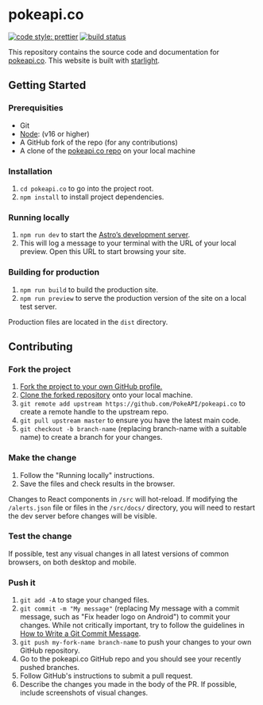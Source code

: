 # pokeapi.co

[![code style: prettier](https://img.shields.io/badge/code_style-prettier-ff69b4.svg)](https://github.com/prettier/prettier)
[![build status](https://img.shields.io/circleci/build/github/PokeAPI/pokeapi.co/master.svg)](https://circleci.com/gh/PokeAPI/pokeapi.co)

This repository contains the source code and documentation for [pokeapi.co](https://pokeapi.co/). This website is built with [starlight](https://starlight.astro.build/).

## Getting Started

### Prerequisities

-   Git
-   [Node](https://nodejs.org/en/): (v16 or higher)
-   A GitHub fork of the repo (for any contributions)
-   A clone of the [pokeapi.co repo](https://github.com/pokeapi/pokeapi.co) on your local machine

### Installation

1. `cd pokeapi.co` to go into the project root.
2. `npm install` to install project dependencies.

### Running locally

1. `npm run dev` to start the [Astro’s development server](https://docs.astro.build/en/reference/cli-reference/#astro-dev).
2. This will log a message to your terminal with the URL of your local preview. Open this URL to start browsing your site.

### Building for production

1. `npm run build` to build the production site.
2. `npm run preview` to serve the production version of the site on a local test server.

Production files are located in the `dist` directory.

## Contributing

### Fork the project

1. [Fork the project to your own GitHub profile.](https://help.github.com/articles/fork-a-repo/)
2. [Clone the forked repository](https://help.github.com/articles/cloning-a-repository/) onto your local machine.
3. `git remote add upstream https://github.com/PokeAPI/pokeapi.co` to create a remote handle to the upstream repo.
4. `git pull upstream master` to ensure you have the latest main code.
5. `git checkout -b branch-name` (replacing branch-name with a suitable name) to create a branch for your changes.

### Make the change

1. Follow the "Running locally" instructions.
2. Save the files and check results in the browser.

Changes to React components in `/src` will hot-reload. If modifying the `/alerts.json` file or files in the `/src/docs/` directory, you will need to restart the dev server before changes will be visible.

### Test the change

If possible, test any visual changes in all latest versions of common browsers, on both desktop and mobile.

### Push it

1. `git add -A` to stage your changed files.
2. `git commit -m "My message"` (replacing My message with a commit message, such as "Fix header logo on Android") to commit your changes. While not critically important, try to follow the guidelines in [How to Write a Git Commit Message](https://chris.beams.io/posts/git-commit/#seven-rules).
3. `git push my-fork-name branch-name` to push your changes to your own GitHub repository.
4. Go to the pokeapi.co GitHub repo and you should see your recently pushed branches.
5. Follow GitHub's instructions to submit a pull request.
6. Describe the changes you made in the body of the PR. If possible, include screenshots of visual changes.
